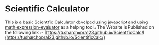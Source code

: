# Scientific Calculator
This is a basic Scientific Calculator develped using javascript and using [math-expression-evaluator](http://bugwheels94.github.io/math-expression-evaluator/) as a helping tool.\\
The Website is Published on the following link :- [https://tusharchopra123.github.io/ScientificCalc/](https://tusharchopra123.github.io/ScientificCalc/)
